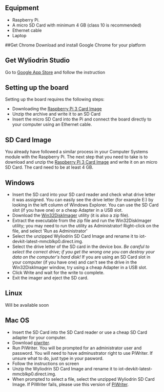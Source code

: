

## Equipment
* Raspberry Pi.
* A micro SD Card with minimum 4 GB (class 10 is recommended)
* Ethernet cable
* Laptop

##Get Chrome
Download and install Google Chrome for your platform

## Get Wyliodrin Studio
Go to [Google App Store](https://chrome.google.com/webstore/detail/wyliodrin-studio/eajalplbgimhaodcnncciojhbpcogkan)  and follow the instruction 

## Setting up the board
Setting up the board requires the following steps:

- Downloading the [Raspberry Pi 3 Card Image](http://www.wyliodrin.com/images/beta/raspberrypi)
- Unzip the archive and write it to an SD Card
- Insert the micro SD Card into the Pi and connect the board directly to your computer using an Ethernet cable.



## SD Card Image
You already have followed a similar process in your Computer Systems module with the Raspberry Pi.
The next step that you need to take is to download and unzip the [Raspberry Pi 3 Card Image](http://www.wyliodrin.com/images/beta/raspberrypi) and write it on an micro SD Card. The card need to be at least 4 GB.

## Windows
- Insert the SD card into your SD card reader and check what drive letter it was assigned. You can easily see the drive letter (for example E:) by looking in the left column of Windows Explorer. You can use the SD Card slot (if you have one) or a cheap Adapter in a USB slot.
- Download the [Win32DiskImager](http://sourceforge.net/projects/win32diskimager) utility (it is also a zip file).
- Extract the executable from the zip file and run the Win32DiskImager utility; you may need to run the utility as Administrator! Right-click on the file, and select 'Run as Administrator'
- Select the unzipped Wyliodrin SD Card Image and rename it to iot-devkit-latest-mmcblkp0.direct.img.
- Select the drive letter of the SD card in the device box. *Be careful to select the correct drive; if you get the wrong one you can destroy your data on the computer's hard disk!* If you are using an SD Card slot in your computer (if you have one) and can't see the drive in the Win32DiskImager window, try using a cheap Adapter in a USB slot.
- Click Write and wait for the write to complete.
- Exit the imager and eject the SD card.

## Linux
Will be available soon
## Mac OS
- Insert the SD Card into the SD Card reader or use a cheap SD Card adapter for your computer.
- Download [piwriter](http://sourceforge.net/projects/piwriter/).
- Run PiWriter. You will be prompted for an administrator user and password. You will need to have adminustrator right to use PiWriter. If unsure what to do, just type in your pasword.
- Follow the instructions on screen
- Unzip the Wyliodrin SD Card Image and rename it to iot-devkit-latest-mmcblkp0.direct.img.
- When prompted to select a file, select the unzipped Wyliodrin SD Card Image.
<note tip>If PiWriter fails, please use this version of [PiWriter](https://github.com/Wyliodrin/PiWriter).</note>

